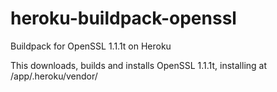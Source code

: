 # heroku-buildpack-openssl
Buildpack for OpenSSL 1.1.1t on Heroku

This downloads, builds and installs OpenSSL 1.1.1t, installing at
/app/.heroku/vendor/
